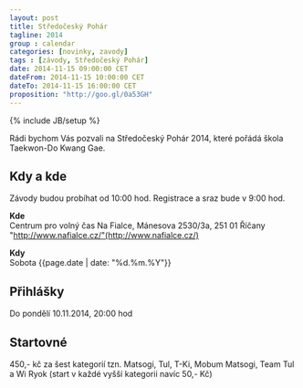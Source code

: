 ```yaml
---
layout: post
title: Středočeský Pohár
tagline: 2014
group : calendar
categories: [novinky, zavody]
tags : [závody, Středočeský Pohár]
date: 2014-11-15 09:00:00 CET
dateFrom: 2014-11-15 10:00:00 CET
dateTo: 2014-11-15 16:00:00 CET
proposition: "http://goo.gl/0a53GH"
---
```

{% include JB/setup %}

Rádi bychom Vás pozvali na Středočeský Pohár 2014, které pořádá škola Taekwon-Do Kwang Gae.

## Kdy a kde

Závody budou probíhat od 10:00 hod. Registrace a sraz bude v 9:00 hod.

**Kde**  
Centrum pro volný čas Na Fialce, Mánesova 2530/3a, 251 01 Říčany
"http://www.nafialce.cz/"(http://www.nafialce.cz/)

**Kdy**  
Sobota {{page.date | date: "%d.%m.%Y"}}

## Přihlášky

Do pondělí 10.11.2014, 20:00 hod

## Startovné

450,- kč za šest kategorií tzn. Matsogi, Tul, T-Ki, Mobum Matsogi, Team Tul a Wi Ryok
(start v každé vyšší kategorii navíc 50,- Kč)

